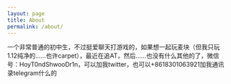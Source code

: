 ```yaml
---
layout: page
title: About
permalink: /about/
---
```


一个非常普通的初中生，不过挺爱聊天打游戏的，如果想一起玩麦块（但我只玩1.12纯净的……也许carpet），最近在追AT，然后……也没有什么其他的了，微信号：HoyT0ndShwooDr1n，可以加我twitter，也可以+8618301063921加我通讯录telegram什么的
